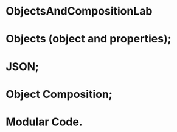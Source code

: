 # ObjectsAndCompositionLab
# Objects (object and properties);
# JSON;
# Object Composition;
# Modular Code.
